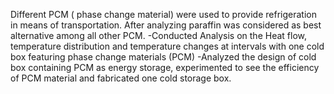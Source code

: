 Different PCM ( phase change material) were used to provide refrigeration in means of transportation. After analyzing paraffin was considered as best alternative among all other PCM.
-Conducted Analysis on the Heat flow, temperature distribution and temperature changes at intervals with one cold box featuring phase change materials (PCM)
-Analyzed the design of cold box containing PCM as energy storage, experimented to see the 
efficiency of PCM material and fabricated one cold storage box.
